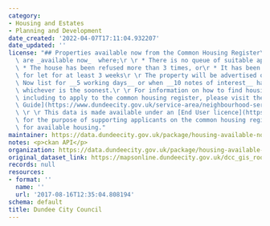 ```yaml
---
category:
- Housing and Estates
- Planning and Development
date_created: '2022-04-07T17:11:04.932207'
date_updated: ''
license: "## Properties available now from the Common Housing Register\r \r Properties\
  \ are _available now_  where;\r \r * There is no queue of suitable applicants, \r\
  \ * The house has been refused more than 3 times, or\r * It has been empty and available\
  \ for let for at least 3 weeks\r \r The property will be advertised on the Available\
  \ Now list for __5 working days__ or when __10 notes of interest__ have been received,\
  \ whichever is the soonest.\r \r For information on how to find housing in Dundee,\
  \ including to apply to the common housing register, please visit the [Housing Options\
  \ Guide](https://www.dundeecity.gov.uk/service-area/neighbourhood-services/housing-and-communities/housing-options-dundee).\
  \ \r \r This data is made available under an [End User licence](https://www.ordnancesurvey.co.uk/business-and-government/licensing/licences/osma-end-user-licence.html)\
  \ for the purpose of supporting applicants on the common housing register to apply\
  \ for available housing."
maintainer: https://data.dundeecity.gov.uk/package/housing-available-now
notes: <p>ckan API</p>
organization: https://data.dundeecity.gov.uk/package/housing-available-now
original_dataset_link: https://mapsonline.dundeecity.gov.uk/dcc_gis_root/DCC_GIS_Config/App_Config/AvailHousing/availhousing_csv.ashx
records: null
resources:
- format: ''
  name: ''
  url: '2017-08-16T12:35:04.808194'
schema: default
title: Dundee City Council
---
```

